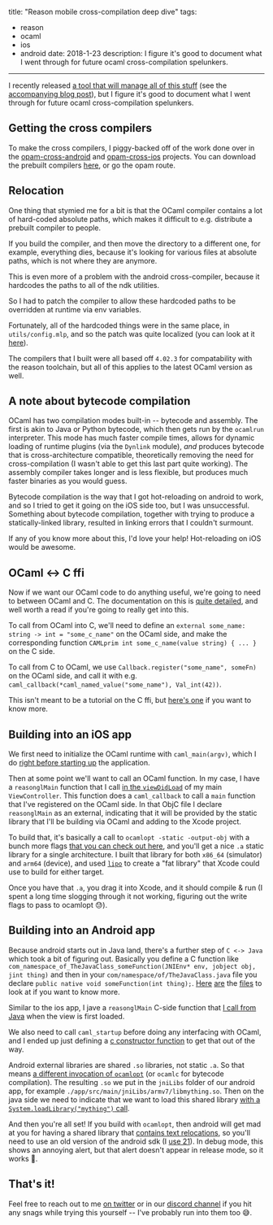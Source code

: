 title: "Reason mobile cross-compilation deep dive"
tags:
  - reason
  - ocaml
  - ios
  - android
date: 2018-1-23
description: I figure it's good to document what I went through for future ocaml cross-compilation spelunkers.
---

I recently released [a tool that will manage all of this stuff](https://github.com/jaredly/reprocessing-scripts) (see the [accompanying blog post](/posts/making-a-cross-platform-mobile-game-in-reason-ocaml/)), but I figure it's good to document what I went through for future ocaml cross-compilation spelunkers.

<!-- more -->

## Getting the cross compilers

To make the cross compilers, I piggy-backed off of the work done over in the [opam-cross-android](https://github.com/ocaml-cross/opam-cross-android) and [opam-cross-ios](https://github.com/ocaml-cross/opam-cross-ios) projects. You can download the prebuilt compilers [here](https://github.com/jaredly/ocaml-cross-mobile/releases/tag/2.0.0), or go the opam route.

## Relocation

One thing that stymied me for a bit is that the OCaml compiler contains a lot of hard-coded absolute paths, which makes it difficult to e.g. distribute a prebuilt compiler to people.

If you build the compiler, and then move the directory to a different one, for example, everything dies, because it's looking for various files at absolute paths, which is not where they are anymore.

This is even more of a problem with the android cross-compiler, because it hardcodes the paths to all of the ndk utilities.

So I had to patch the compiler to allow these hardcoded paths to be overridden at runtime via env variables.

Fortunately, all of the hardcoded things were in the same place, in `utils/config.mlp`, and so the patch was quite localized (you can look at it [here](https://github.com/jaredly/ocaml-cross-mobile/blob/d737fe0cf56934d65aa43b90996df8a08624d0bd/building/config_cross_402.patch)).

The compilers that I built were all based off `4.02.3` for compatability with the reason toolchain, but all of this applies to the latest OCaml version as well.

## A note about bytecode compilation

OCaml has two compilation modes built-in -- bytecode and assembly. The first is akin to Java or Python bytecode, which then gets run by the `ocamlrun` interpreter. This mode has much faster compile times, allows for dynamic loading of runtime plugins (via the `Dynlink` module), *and* produces bytecode that is cross-architecture compatible, theoretically removing the need for cross-compilation (I wasn't able to get this last part quite working). The assembly compiler takes longer and is less flexible, but produces much faster binaries as you would guess.

Bytecode compilation is the way that I got hot-reloading on android to work, and so I tried to get it going on the iOS side too, but I was unsuccessful. Something about bytecode compilation, together with trying to produce a statically-linked library, resulted in linking errors that I couldn't surmount.

If any of you know more about this, I'd love your help! Hot-reloading on iOS would be awesome.

## OCaml <-> C ffi

Now if we want our OCaml code to do anything useful, we're going to need to between OCaml and C. The documentation on this is [quite detailed](https://caml.inria.fr/pub/docs/manual-ocaml/intfc.html), and well worth a read if you're going to really get into this.

To call from OCaml into C, we'll need to define an `external some_name: string -> int = "some_c_name"` on the OCaml side, and make the corresponding function `CAMLprim int some_c_name(value string) { ... }` on the C side.

To call from C to OCaml, we use `Callback.register("some_name", someFn)` on the OCaml side, and call it with e.g. `caml_callback(*caml_named_value("some_name"), Val_int(42))`.

This isn't meant to be a tutorial on the C ffi, but [here's one](https://www.linux-nantes.org/~fmonnier/OCaml/ocaml-wrapping-c.html) if you want to know more.

## Building into an iOS app

We first need to initialize the OCaml runtime with `caml_main(argv)`, which I do [right before starting up](https://github.com/jaredly/reprocessing-example-cross-platform/blob/a9f4b2cd4b9c76445755e7e3ae31b7789157226b/ios/App/main.m#L16) the application.

Then at some point we'll want to call an OCaml function. In my case, I have a `reasonglMain` function that I call [in the `viewDidLoad`](https://github.com/jaredly/reasongl-ios/blob/626e82a79eb4ab66f71f6f7a94f633d3f288b2b5/ios/Reprocessing.m#L21) of my main `ViewController`. This function does a `caml_callback` to call a `main` function that I've registered on the OCaml side. In that ObjC file I declare `reasonglMain` as an external, indicating that it will be provided by the static library that I'll be building via OCaml and adding to the Xcode project.

To build that, it's basically a call to `ocamlopt -static -output-obj` with a bunch more flags [that you can check out here](https://github.com/jaredly/reprocessing-scripts/blob/799a610bb8439275155d44b5a51e9b53761787fd/src/Builder.re#L180), and you'll get a nice `.a` static library for a single architecture. I built that library for both `x86_64` (simulator) and `arm64` (device), and used [`lipo`](https://github.com/jaredly/reprocessing-scripts/blob/799a610bb8439275155d44b5a51e9b53761787fd/src/IOS.re#L87) to create a "fat library" that Xcode could use to build for either target.

Once you have that `.a`, you drag it into Xcode, and it should compile & run (I spent a long time slogging through it not working, figuring out the write flags to pass to ocamlopt 😓).

## Building into an Android app

Because android starts out in Java land, there's a further step of `C <-> Java` which took a bit of figuring out. Basically you define a C function like `com_namespace_of_TheJavaClass_someFunction(JNIEnv* env, jobject obj, jint thing)` and then in your `com/namespace/of/TheJavaClass.java` file you declare `public native void someFunction(int thing);`. [Here](https://github.com/jaredly/reasongl-android/blob/64b32773b2960ccabc53abbc9845521b4c7d7ca2/src/CforOCaml.c) [are](https://github.com/jaredly/reasongl-android/blob/64b32773b2960ccabc53abbc9845521b4c7d7ca2/src/CforJava.c) the [files](https://github.com/jaredly/reasongl-android/blob/master/android/src/main/java/com/jaredforsyth/reasongl/OCamlBindings.java) to look at if you want to know more.

Similar to the ios app, I jave a `reasonglMain` C-side function that [I call from Java](https://github.com/jaredly/reasongl-android/blob/64b32773b2960ccabc53abbc9845521b4c7d7ca2/android/src/main/java/com/jaredforsyth/reasongl/ReasonGLView.java#L83) when the view is first loaded.

We also need to call `caml_startup` before doing any interfacing with OCaml, and I ended up just defining a [c constructor function](https://github.com/jaredly/reasongl-android/blob/64b32773b2960ccabc53abbc9845521b4c7d7ca2/src/CforOCaml.c#L20) to get that out of the way.

Android external libraries are shared `.so` libraries, not static `.a`. So that means [a different invocation of `ocamlopt`](https://github.com/jaredly/reprocessing-scripts/blob/799a610bb8439275155d44b5a51e9b53761787fd/src/Builder.re#L151) (or `ocamlc` for bytecode compilation). The resulting `.so` we put in the `jniLibs` folder of our android app, for example `./app/src/main/jniLibs/armv7/libmything.so`. Then on the java side we need to indicate that we want to load this shared library [with a `System.loadLibrary("mything")` call](https://github.com/jaredly/reasongl-android/blob/64b32773b2960ccabc53abbc9845521b4c7d7ca2/android/src/main/java/com/jaredforsyth/reasongl/OCamlBindings.java#L19).

And then you're all set! If you build with `ocamlopt`, then android will get mad at you for having a shared library that [contains text relocations](https://github.com/ocaml-cross/opam-cross-android/issues/7#issuecomment-349545193), so you'll need to use an old version of the android sdk (I [use 21](https://github.com/jaredly/reprocessing-example-cross-platform/blob/master/android/app/build.gradle#L23)). In debug mode, this shows an annoying alert, but that alert doesn't appear in release mode, so it works 🤷‍.

## That's it!

Feel free to reach out to me [on twitter](https://twitter.com/jaredforsyth) or in our [discord channel](https://discord.gg/reasonml) if you hit any snags while trying this yourself -- I've probably run into them too 😅.